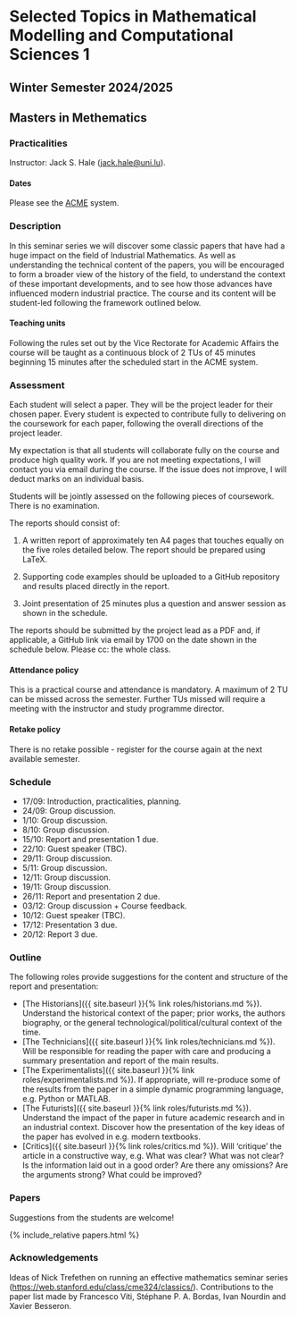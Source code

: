 # Selected Topics in Mathematical Modelling and Computational Sciences 1
## Winter Semester 2024/2025
## Masters in Methematics

### Practicalities

Instructor: Jack S. Hale ([jack.hale@uni.lu](mailto:jack.hale@uni.lu)).

#### Dates

Please see the [ACME](https://acme.uni.lu) system.

### Description

In this seminar series we will discover some classic papers that have had a
huge impact on the field of Industrial Mathematics. As well as understanding
the technical content of the papers, you will be encouraged to form a broader
view of the history of the field, to understand the context of these important
developments, and to see how those advances have influenced modern industrial
practice. The course and its content will be student-led following the
framework outlined below.

#### Teaching units

Following the rules set out by the Vice Rectorate for Academic Affairs the
course will be taught as a continuous block of 2 TUs of 45 minutes beginning
15 minutes after the scheduled start in the ACME system.

### Assessment

Each student will select a paper. They will be the project leader for their
chosen paper. Every student is expected to contribute fully to delivering on
the coursework for each paper, following the overall directions of the project
leader.

My expectation is that all students will collaborate fully on the course and
produce high quality work. If you are not meeting expectations, I will contact
you via email during the course. If the issue does not improve, I will deduct
marks on an individual basis.

Students will be jointly assessed on the following pieces of coursework. There
is no examination.

The reports should consist of:

1. A written report of approximately ten A4 pages that touches equally on the
   five roles detailed below. The report should be prepared using LaTeX.

2. Supporting code examples should be uploaded to a GitHub repository and 
   results placed directly in the report.

3. Joint presentation of 25 minutes plus a question and answer session as shown
   in the schedule.

The reports should be submitted by the project lead as a PDF and, if
applicable, a GitHub link via email by 1700 on the date shown in the schedule
below. Please cc: the whole class.

#### Attendance policy

This is a practical course and attendance is mandatory. A maximum of 2 TU can
be missed across the semester. Further TUs missed will require a meeting with
the instructor and study programme director.

#### Retake policy

There is no retake possible - register for the course again at the next
available semester.

### Schedule

* 17/09: Introduction, practicalities, planning.
* 24/09: Group discussion.
* 1/10: Group discussion. 
* 8/10: Group discussion.
* 15/10: Report and presentation 1 due.
* 22/10: Guest speaker (TBC).
* 29/11: Group discussion.
* 5/11: Group discussion.
* 12/11: Group discussion.
* 19/11: Group discussion.
* 26/11: Report and presentation 2 due.
* 03/12: Group discussion + Course feedback.
* 10/12: Guest speaker (TBC).
* 17/12: Presentation 3 due.
* 20/12: Report 3 due.

### Outline

The following roles provide suggestions for the content and structure of the
report and presentation:

* [The Historians]({{ site.baseurl }}{% link roles/historians.md %}). Understand
  the historical context of the paper; prior works, the authors biography, or
  the general technological/political/cultural context of the time.
* [The Technicians]({{ site.baseurl }}{% link roles/technicians.md %}). Will be
  responsible for reading the paper with care and producing a summary
  presentation and report of the main results.
* [The Experimentalists]({{ site.baseurl }}{% link roles/experimentalists.md %}).
  If appropriate, will re-produce some of the results from the paper in a
  simple dynamic programming language, e.g. Python or MATLAB.
* [The Futurists]({{ site.baseurl }}{% link roles/futurists.md %}). Understand
  the impact of the paper in future academic research and in an industrial
  context. Discover how the presentation of the key ideas of the paper has
  evolved in e.g. modern textbooks.
* [Critics]({{ site.baseurl }}{% link roles/critics.md %}). Will ‘critique’ the
  article in a constructive way, e.g. What was clear? What was not clear? Is
  the information laid out in a good order?  Are there any omissions?  Are the
  arguments strong? What could be improved?

### Papers

Suggestions from the students are welcome!

{% include_relative papers.html %}

### Acknowledgements

Ideas of Nick Trefethen on running an effective mathematics seminar series
(https://web.stanford.edu/class/cme324/classics/). Contributions to the paper
list made by Francesco Viti, Stéphane P. A. Bordas, Ivan Nourdin and Xavier Besseron.
